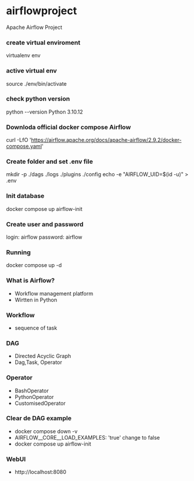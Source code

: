 # airflowproject
Apache Airflow Project

### create virtual enviroment
virtualenv env

### active virtual env
source ./env/bin/activate

### check python version
python --version
Python 3.10.12

### Downloda official docker compose Airflow
curl -LfO 'https://airflow.apache.org/docs/apache-airflow/2.9.2/docker-compose.yaml'

### Create folder and set .env file
mkdir -p ./dags ./logs ./plugins ./config
echo -e "AIRFLOW_UID=$(id -u)" > .env

### Init database 
docker compose up airflow-init

### Create user and password
login: airflow
password: airflow

### Running
docker compose up -d

### What is Airflow?
- Workflow management platform
- Wirtten in Python

### Workflow
- sequence of task

### DAG
- Directed Acyclic Graph
- Dag,Task, Operator

### Operator
- BashOperator
- PythonOperator
- CustomisedOperator

### Clear de DAG example
- docker compose down -v
- AIRFLOW__CORE__LOAD_EXAMPLES: 'true' change to false
- docker compose up airflow-init

### WebUI
- http://localhost:8080
